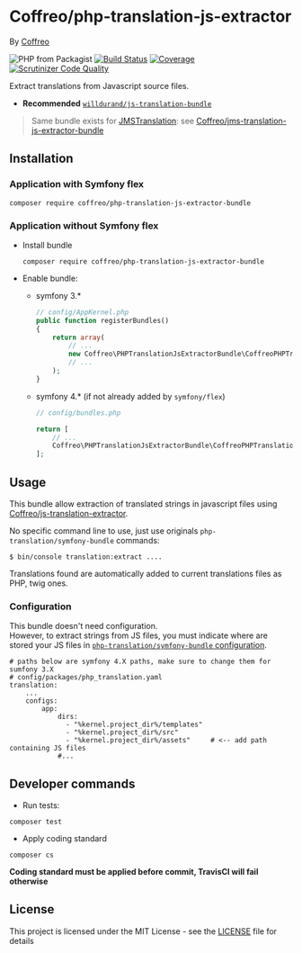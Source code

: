# Coffreo/php-translation-js-extractor

By [Coffreo](https://coffreo.biz)

![PHP from Packagist](https://img.shields.io/packagist/php-v/coffreo/php-translation-js-extractor-bundle.svg)
[![Build Status](https://travis-ci.org/Coffreo/php-translation-js-extractor-bundle.svg?branch=master)](https://travis-ci.org/Coffreo/php-translation-js-extractor-bundle)
[![Coverage](https://img.shields.io/scrutinizer/coverage/g/coffreo/php-translation-js-extractor-bundle.svg)](https://scrutinizer-ci.com/g/coffreo/php-translation-js-extractor-bundle)
[![Scrutinizer Code Quality](https://scrutinizer-ci.com/g/Coffreo/php-translation-js-extractor-bundle/badges/quality-score.png?b=master)](https://scrutinizer-ci.com/g/Coffreo/php-translation-js-extractor-bundle/?branch=master)

Extract translations from Javascript source files.

* **Recommended** [`willdurand/js-translation-bundle`](https://github.com/willdurand/BazingaJsTranslationBundle)

> Same bundle exists for [JMSTranslation](http://jmsyst.com/bundles/JMSTranslationBundle): see [Coffreo/jms-translation-js-extractor-bundle](https://github.com/Coffreo/jms-translation-js-extractor-bundle)

## Installation

### Application with Symfony flex

```
composer require coffreo/php-translation-js-extractor-bundle
```

### Application without Symfony flex

* Install bundle

  ```
  composer require coffreo/php-translation-js-extractor-bundle
  ```

* Enable bundle:
    
  * symfony 3.*
    ````php
    // config/AppKernel.php
    public function registerBundles()
    {
        return array(
            // ...
            new Coffreo\PHPTranslationJsExtractorBundle\CoffreoPHPTranslationJsExtractorBundle(),
            // ...
        );
    }
    ````
    
  * symfony 4.* (if not already added by `symfony/flex`)
    ````php
    // config/bundles.php
    
    return [
        // ...
        Coffreo\PHPTranslationJsExtractorBundle\CoffreoPHPTranslationJsExtractorBundle::class => ['all' => true],
    ];
    ````


## Usage

This bundle allow extraction of translated strings in javascript files using [Coffreo/js-translation-extractor](https://github.com/Coffreo/js-translation-extractor).

No specific command line to use, just use originals `php-translation/symfony-bundle` commands:

````shell
$ bin/console translation:extract ....
```` 

Translations found are automatically added to current translations files as PHP, twig ones.

### Configuration

This bundle doesn't need configuration.   
However, to extract strings from JS files, you must indicate where are stored your JS files in [`php-translation/symfony-bundle` configuration](https://php-translation.readthedocs.io/en/latest/symfony/index.html#configuration).

```
# paths below are symfony 4.X paths, make sure to change them for sumfony 3.X
# config/packages/php_translation.yaml
translation:
    ...
    configs:
        app:
            dirs: 
              - "%kernel.project_dir%/templates"
              - "%kernel.project_dir%/src"
              - "%kernel.project_dir%/assets"     # <-- add path containing JS files 
            #...
```


## Developer commands

* Run tests:

```shell
composer test
```

* Apply coding standard

```shell
composer cs
```

**Coding standard must be applied before commit, TravisCI will fail otherwise**

## License

This project is licensed under the MIT License - see the [LICENSE](./LICENSE) file for details
